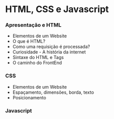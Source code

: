 # HTML, CSS e Javascript

### Apresentação e HTML

- Elementos de um Website
- O que é HTML?
- Como uma requisição é processada?
- Curiosidade - A história da internet
- Sintaxe do HTML e Tags
- O caminho do FrontEnd

### CSS

- Elementos de um Website
- Espaçamento, dimensões, borda, texto
- Posicionamento


### Javascript

